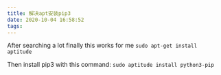 ```yaml
---
title: 解决apt安装pip3
date: 2020-10-04 16:58:52
tags:
---
```

After searching a lot finally this works for me
`sudo apt-get install aptitude`

Then install pip3 with this command:
`sudo aptitude install python3-pip`
